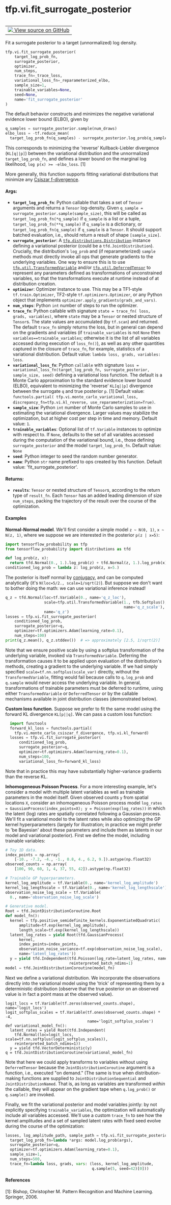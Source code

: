 <div itemscope itemtype="http://developers.google.com/ReferenceObject">
<meta itemprop="name" content="tfp.vi.fit_surrogate_posterior" />
<meta itemprop="path" content="Stable" />
</div>

# tfp.vi.fit_surrogate_posterior


<table class="tfo-notebook-buttons tfo-api" align="left">

<td>
  <a target="_blank" href="https://github.com/tensorflow/probability/blob/master/tensorflow_probability/python/vi/optimization.py">
    <img src="https://www.tensorflow.org/images/GitHub-Mark-32px.png" />
    View source on GitHub
  </a>
</td></table>



Fit a surrogate posterior to a target (unnormalized) log density.

``` python
tfp.vi.fit_surrogate_posterior(
    target_log_prob_fn,
    surrogate_posterior,
    optimizer,
    num_steps,
    trace_fn=_trace_loss,
    variational_loss_fn=_reparameterized_elbo,
    sample_size=1,
    trainable_variables=None,
    seed=None,
    name='fit_surrogate_posterior'
)
```



<!-- Placeholder for "Used in" -->

The default behavior constructs and minimizes the negative variational
evidence lower bound (ELBO), given by

```python
q_samples = surrogate_posterior.sample(num_draws)
elbo_loss = -tf.reduce_mean(
  target_log_prob_fn(q_samples) - surrogate_posterior.log_prob(q_samples))
```

This corresponds to minimizing the 'reverse' Kullback-Liebler divergence
(`KL[q||p]`) between the variational distribution and the unnormalized
`target_log_prob_fn`, and  defines a lower bound on the marginal log
likelihood, `log p(x) >= -elbo_loss`. [1]

More generally, this function supports fitting variational distributions that
minimize any
[Csiszar f-divergence](https://en.wikipedia.org/wiki/F-divergence).

#### Args:


* <b>`target_log_prob_fn`</b>: Python callable that takes a set of `Tensor` arguments
  and returns a `Tensor` log-density. Given
  `q_sample = surrogate_posterior.sample(sample_size)`, this
  will be called as `target_log_prob_fn(*q_sample)` if `q_sample` is a list
  or a tuple, `target_log_prob_fn(**q_sample)` if `q_sample` is a
  dictionary, or `target_log_prob_fn(q_sample)` if `q_sample` is a `Tensor`.
  It should support batched evaluation, i.e., should return a result of
  shape `[sample_size]`.
* <b>`surrogate_posterior`</b>: A <a href="../../tfp/distributions/Distribution.md"><code>tfp.distributions.Distribution</code></a>
  instance defining a variational posterior (could be a
  `tfd.JointDistribution`). Crucially, the distribution's `log_prob` and
  (if reparameterized) `sample` methods must directly invoke all ops
  that generate gradients to the underlying variables. One way to ensure
  this is to use <a href="../../tfp/util/TransformedVariable.md"><code>tfp.util.TransformedVariable</code></a> and/or
  <a href="../../tfp/util/DeferredTensor.md"><code>tfp.util.DeferredTensor</code></a> to represent any parameters defined as
  transformations of unconstrained variables, so that the transformations
  execute at runtime instead of at distribution creation.
* <b>`optimizer`</b>: Optimizer instance to use. This may be a TF1-style
  `tf.train.Optimizer`, TF2-style `tf.optimizers.Optimizer`, or any Python
  object that implements `optimizer.apply_gradients(grads_and_vars)`.
* <b>`num_steps`</b>: Python `int` number of steps to run the optimizer.
* <b>`trace_fn`</b>: Python callable with signature `state = trace_fn(
  loss, grads, variables)`, where `state` may be a `Tensor` or nested
  structure of `Tensor`s. The state values are accumulated (by `tf.scan`)
  and returned. The default `trace_fn` simply returns the loss, but in
  general can depend on the gradients and variables (if
  `trainable_variables` is not `None` then `variables==trainable_variables`;
  otherwise it is the list of all variables accessed during execution of
  `loss_fn()`), as well as any other quantities captured in the closure of
  `trace_fn`, for example, statistics of a variational distribution.
  Default value: `lambda loss, grads, variables: loss`.
* <b>`variational_loss_fn`</b>: Python `callable` with signature
  `loss = variational_loss_fn(target_log_prob_fn, surrogate_posterior,
   sample_size, seed)` defining a variational loss function. The default is
   a Monte Carlo approximation to the standard evidence lower bound (ELBO),
   equivalent to minimizing the 'reverse' `KL[q||p]` divergence between the
   surrogate `q` and true posterior `p`. [1]
   Default value: `functools.partial(
     tfp.vi.monte_carlo_variational_loss,
     discrepancy_fn=tfp.vi.kl_reverse,
     use_reparameterization=True)`.
* <b>`sample_size`</b>: Python `int` number of Monte Carlo samples to use
  in estimating the variational divergence. Larger values may stabilize
  the optimization, but at higher cost per step in time and memory.
  Default value: `1`.
* <b>`trainable_variables`</b>: Optional list of `tf.Variable` instances to optimize
  with respect to. If `None`, defaults to the set of all variables accessed
  during the computation of the variational bound, i.e., those defining
  `surrogate_posterior` and the model `target_log_prob_fn`.
  Default value: `None`
* <b>`seed`</b>: Python integer to seed the random number generator.
* <b>`name`</b>: Python `str` name prefixed to ops created by this function.
  Default value: 'fit_surrogate_posterior'.


#### Returns:


* <b>`results`</b>: `Tensor` or nested structure of `Tensor`s, according to the
  return type of `result_fn`. Each `Tensor` has an added leading dimension
  of size `num_steps`, packing the trajectory of the result over the course
  of the optimization.

#### Examples

**Normal-Normal model**. We'll first consider a simple model
`z ~ N(0, 1)`, `x ~ N(z, 1)`, where we suppose we are interested in the
posterior `p(z | x=5)`:

```python
import tensorflow_probability as tfp
from tensorflow_probability import distributions as tfd

def log_prob(z, x):
  return tfd.Normal(0., 1.).log_prob(z) + tfd.Normal(z, 1.).log_prob(x)
conditioned_log_prob = lambda z: log_prob(z, x=5.)
```

The posterior is itself normal by [conjugacy](
https://en.wikipedia.org/wiki/Conjugate_prior), and can be computed
analytically (it's `N(loc=5/2., scale=1/sqrt(2)`). But suppose we don't want
to bother doing the math: we can use variational inference instead!

```python
q_z = tfd.Normal(loc=tf.Variable(0., name='q_z_loc'),
                 scale=tfp.util.TransformedVariable(1., tfb.Softplus(),
                                                    name='q_z_scale'),
                 name='q_z')
losses = tfp.vi.fit_surrogate_posterior(
    conditioned_log_prob,
    surrogate_posterior=q,
    optimizer=tf.optimizers.Adam(learning_rate=0.1),
    num_steps=100)
print(q_z.mean(), q_z.stddev())  # => approximately [2.5, 1/sqrt(2)]
```

Note that we ensure positive scale by using a softplus transformation of
the underlying variable, invoked via `TransformedVariable`. Deferring the
transformation causes it to be applied upon evaluation of the distribution's
methods, creating a gradient to the underlying variable. If we
had simply specified `scale=tf.nn.softplus(scale_var)` directly,
without the `TransformedVariable`, fitting would fail because calls to
`q.log_prob` and `q.sample` would never access the underlying variable. In
general, transformations of trainable parameters must be deferred to runtime,
using either `TransformedVariable` or `DeferredTensor` or by the callable
mechanisms available in joint distribution classes (demonstrated below).

**Custom loss function**. Suppose we prefer to fit the same model using
  the forward KL divergence `KL[p||q]`. We can pass a custom loss function:

```python
  import functools
  forward_kl_loss = functools.partial(
    tfp.vi.monte_carlo_csiszar_f_divergence, tfp.vi.kl_forward)
  losses = tfp.vi.fit_surrogate_posterior(
      conditioned_log_prob,
      surrogate_posterior=q,
      optimizer=tf.optimizers.Adam(learning_rate=0.1),
      num_steps=100,
      variational_loss_fn=forward_kl_loss)
```

Note that in practice this may have substantially higher-variance gradients
than the reverse KL.

**Inhomogeneous Poisson Process**. For a more interesting example, let's
consider a model with multiple latent variables as well as trainable
parameters in the model itself. Given observed counts `y` from spatial
locations `X`, consider an inhomogeneous Poisson process model
`log_rates = GaussianProcess(index_points=X); y = Poisson(exp(log_rates))`
in which the latent (log) rates are spatially correlated following a Gaussian
process. We'll fit a variational model to the latent rates while also
optimizing the GP kernel hyperparameters (largely for illustration; in
practice we might prefer to 'be Bayesian' about these parameters and include
them as latents in our model and variational posterior). First we define
the model, including trainable variables:

```python
# Toy 1D data.
index_points = np.array(
    [-10., -7.2, -4., -1., 0.8, 4., 6.2, 9.]).astype(np.float32)
observed_counts = np.array(
    [100, 90, 60, 1, 4, 37, 55, 42]).astype(np.float32)

# Trainable GP hyperparameters.
kernel_log_amplitude = tf.Variable(0., name='kernel_log_amplitude')
kernel_log_lengthscale = tf.Variable(0., name='kernel_log_lengthscale')
observation_noise_log_scale = tf.Variable(
  0., name='observation_noise_log_scale')

# Generative model.
Root = tfd.JointDistributionCoroutine.Root
def model_fn():
  kernel = tfp.positive_semidefinite_kernels.ExponentiatedQuadratic(
      amplitude=tf.exp(kernel_log_amplitude),
      length_scale=tf.exp(kernel_log_lengthscale))
  latent_log_rates = yield Root(tfd.GaussianProcess(
      kernel,
      index_points=index_points,
      observation_noise_variance=tf.exp(observation_noise_log_scale),
      name='latent_log_rates'))
  y = yield tfd.Independent(tfd.Poisson(log_rate=latent_log_rates, name='y'),
                            reinterpreted_batch_ndims=1)
model = tfd.JointDistributionCoroutine(model_fn)
```

Next we define a variational distribution. We incorporate the observations
directly into the variational model using the 'trick' of representing them
by a deterministic distribution (observe that the true posterior on an
observed value is in fact a point mass at the observed value).

```
logit_locs = tf.Variable(tf.zeros(observed_counts.shape), name='logit_locs')
logit_softplus_scales = tf.Variable(tf.ones(observed_counts.shape) * -4,
                                    name='logit_softplus_scales')
def variational_model_fn():
  latent_rates = yield Root(tfd.Independent(
    tfd.Normal(loc=logit_locs, scale=tf.nn.softplus(logit_softplus_scales)),
    reinterpreted_batch_ndims=1))
  y = yield tfd.VectorDeterministic(y)
q = tfd.JointDistributionCoroutine(variational_model_fn)
```

Note that here we could apply transforms to variables without using
`DeferredTensor` because the `JointDistributionCoroutine` argument is a
function, i.e., executed "on demand." (The same is true when
distribution-making functions are supplied to `JointDistributionSequential`
and `JointDistributionNamed`. That is, as long as variables are transformed
*within* the callable, they will appear on the gradient tape when
`q.log_prob()` or `q.sample()` are invoked.

Finally, we fit the variational posterior and model variables jointly: by not
explicitly specifying `trainable_variables`, the optimization will
automatically include all variables accessed. We'll
use a custom `trace_fn` to see how the kernel amplitudes and a set of sampled
latent rates with fixed seed evolve during the course of the optimization:

```python
losses, log_amplitude_path, sample_path = tfp.vi.fit_surrogate_posterior(
  target_log_prob_fn=lambda *args: model.log_prob(args),
  surrogate_posterior=q,
  optimizer=tf.optimizers.Adam(learning_rate=0.1),
  sample_size=1,
  num_steps=500,
  trace_fn=lambda loss, grads, vars: (loss, kernel_log_amplitude,
                                      q.sample(5, seed=42)[0]))
```

#### References

[1]: Bishop, Christopher M. Pattern Recognition and Machine Learning.
     Springer, 2006.